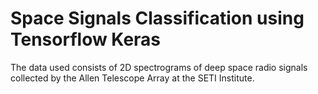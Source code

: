# Space Signals Classification using Tensorflow Keras

The data used consists of 2D spectrograms of deep space radio signals collected by the Allen Telescope Array at the SETI Institute.
